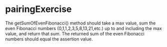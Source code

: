 # pairingExercise
The getSumOfEvenFibonacci() method should take a max value, sum the even Fibonacci numbers (0,1,1,2,3,5,8,13,21,etc.) up to and including the max value, and return that sum. The returned sum of the even Fibonacci numbers should equal the assertion value.

